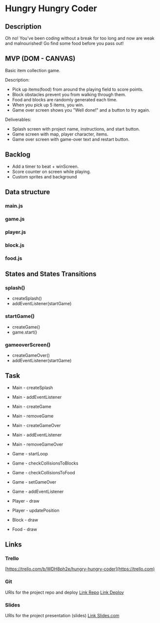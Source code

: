 # Hungry Hungry Coder

## Description

Oh no! You've been coding without a break for too long and now are weak and malnourished! Go find some food before you pass out!

## MVP (DOM - CANVAS)

Basic item collection game.

Description:

- Pick up items(food) from around the playing field to score points.
- Block obstacles prevent you from walking through them.
- Food and blocks are randomly generated each time.
- When you pick up 5 items, you win.
- Game over screen shows you "Well done!" and a button to try again.

Deliverables:

- Splash screen with project name, instructions, and start button.
- Game screen with map, player character, items.
- Game over screen with game-over text and restart button.

## Backlog

- Add a timer to beat + winScreen.
- Score counter on screen while playing.
- Custom sprites and background

## Data structure

### main.js

### game.js

### player.js

### block.js

### food.js

## States and States Transitions

### splash()

- createSplash()
- addEventListener(startGame)

### startGame()

- createGame()
- game.start()

### gameoverScreen()

- createGameOver()
- addEventListener(startGame)

## Task

- Main - createSplash
- Main - addEventListener
- Main - createGame
- Main - removeGame
- Main - createGameOver
- Main - addEventListener
- Main - removeGameOver

- Game - startLoop
- Game - checkCollisionsToBlocks
- Game - checkCollisionsToFood
- Game - setGameOver
- Game - addEventListener

- Player - draw
- Player - updatePosition

- Block - draw

- Food - draw

## Links

### Trello

[https://trello.com/b/WDH8ph2e/hungry-hungry-coder](https://trello.com)

### Git

URls for the project repo and deploy
[Link Repo](http://github.com)
[Link Deploy](http://github.com)

### Slides

URls for the project presentation (slides)
[Link Slides.com](http://slides.com)

